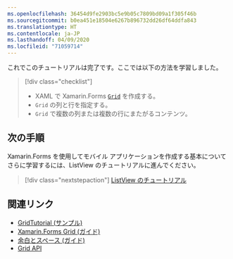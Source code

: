 ```yaml
---
ms.openlocfilehash: 36454d9fe2903bc5e9b05c7809bd09a1f305f46b
ms.sourcegitcommit: b0ea451e18504e6267b896732dd26df64ddfa843
ms.translationtype: HT
ms.contentlocale: ja-JP
ms.lasthandoff: 04/09/2020
ms.locfileid: "71059714"
---
```

これでこのチュートリアルは完了です。ここでは以下の方法を学習しました。

> [!div class="checklist"]
>
> - XAML で Xamarin.Forms [`Grid`](xref:Xamarin.Forms.Grid) を作成する。
> - `Grid` の列と行を指定する。
> - `Grid` で複数の列または複数の行にまたがるコンテンツ。

## <a name="next-steps"></a>次の手順

Xamarin.Forms を使用してモバイル アプリケーションを作成する基本についてさらに学習するには、ListView のチュートリアルに進んでください。

> [!div class="nextstepaction"]
> [ListView のチュートリアル](~/get-started/tutorials/listview/index.yml)

## <a name="related-links"></a>関連リンク

- [GridTutorial (サンプル)](https://docs.microsoft.com/samples/xamarin/xamarin-forms-samples/getstarted-tutorials-gridtutorial/)
- [Xamarin.Forms Grid (ガイド)](~/xamarin-forms/user-interface/layouts/grid.md)
- [余白とスペース (ガイド)](~/xamarin-forms/user-interface/layouts/margin-and-padding.md)
- [Grid API](xref:Xamarin.Forms.Grid)
